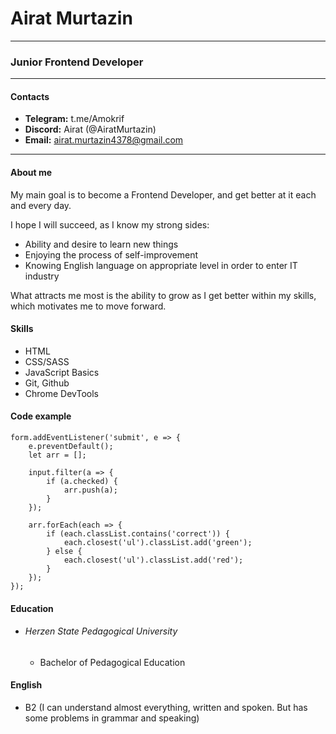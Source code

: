 # Airat Murtazin

---

### Junior Frontend Developer

---

#### Contacts

- **Telegram:** t.me/Amokrif
- **Discord:** Airat (@AiratMurtazin)
- **Email:** airat.murtazin4378@gmail.com

---

#### About me

My main goal is to become a Frontend Developer, and get better at it each and every day.

I hope I will succeed, as I know my strong sides:

- Ability and desire to learn new things
- Enjoying the process of self-improvement
- Knowing English language on appropriate level in order to enter IT industry

What attracts me most is the ability to grow as I get better within my skills, which motivates me to move forward.

#### Skills

- HTML
- CSS/SASS
- JavaScript Basics
- Git, Github
- Chrome DevTools

#### Code example

```
form.addEventListener('submit', e => {
	e.preventDefault();
	let arr = [];

	input.filter(a => {
		if (a.checked) {
			arr.push(a);
		}
	});

	arr.forEach(each => {
		if (each.classList.contains('correct')) {
			each.closest('ul').classList.add('green');
		} else {
			each.closest('ul').classList.add('red');
		}
	});
});

```

#### Education

- ###### Herzen State Pedagogical University
  - Bachelor of Pedagogical Education

#### English

- B2 (I can understand almost everything, written and spoken. But has some problems in grammar and speaking)
